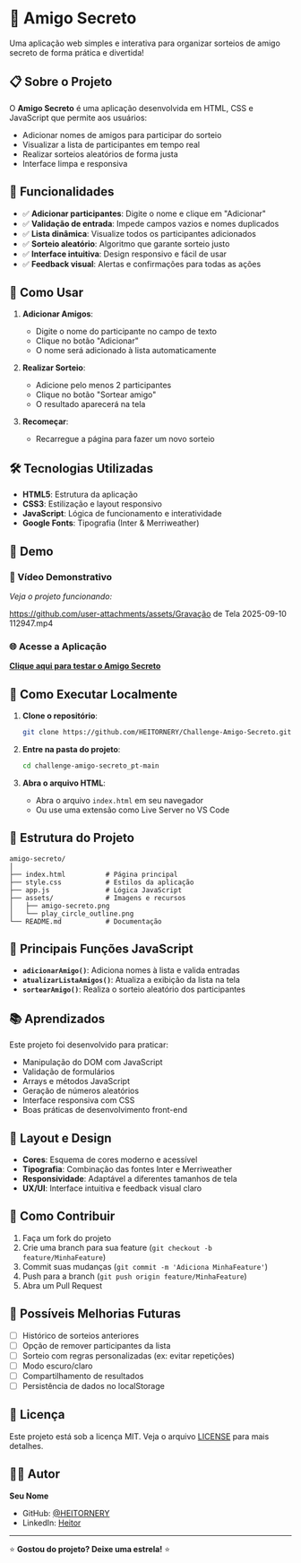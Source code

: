 # 🎉 Amigo Secreto

Uma aplicação web simples e interativa para organizar sorteios de amigo secreto de forma prática e divertida!

## 📋 Sobre o Projeto

O **Amigo Secreto** é uma aplicação desenvolvida em HTML, CSS e JavaScript que permite aos usuários:
- Adicionar nomes de amigos para participar do sorteio
- Visualizar a lista de participantes em tempo real
- Realizar sorteios aleatórios de forma justa
- Interface limpa e responsiva

## 🚀 Funcionalidades

- ✅ **Adicionar participantes**: Digite o nome e clique em "Adicionar"
- ✅ **Validação de entrada**: Impede campos vazios e nomes duplicados
- ✅ **Lista dinâmica**: Visualize todos os participantes adicionados
- ✅ **Sorteio aleatório**: Algoritmo que garante sorteio justo
- ✅ **Interface intuitiva**: Design responsivo e fácil de usar
- ✅ **Feedback visual**: Alertas e confirmações para todas as ações

## 🎯 Como Usar

1. **Adicionar Amigos**:
   - Digite o nome do participante no campo de texto
   - Clique no botão "Adicionar" 
   - O nome será adicionado à lista automaticamente

2. **Realizar Sorteio**:
   - Adicione pelo menos 2 participantes
   - Clique no botão "Sortear amigo"
   - O resultado aparecerá na tela

3. **Recomeçar**:
   - Recarregue a página para fazer um novo sorteio

## 🛠️ Tecnologias Utilizadas

- **HTML5**: Estrutura da aplicação
- **CSS3**: Estilização e layout responsivo
- **JavaScript**: Lógica de funcionamento e interatividade
- **Google Fonts**: Tipografia (Inter & Merriweather)

## 📱 Demo

### 🎥 Vídeo Demonstrativo
*Veja o projeto funcionando:*

https://github.com/user-attachments/assets/Gravação de Tela 2025-09-10 112947.mp4

### 🌐 Acesse a Aplicação
**[Clique aqui para testar o Amigo Secreto](https://SEU_USUARIO.github.io/SEU_REPOSITORIO/)**

## 🚀 Como Executar Localmente

1. **Clone o repositório**:
   ```bash
   git clone https://github.com/HEITORNERY/Challenge-Amigo-Secreto.git
   ```

2. **Entre na pasta do projeto**:
   ```bash
   cd challenge-amigo-secreto_pt-main
   ```

3. **Abra o arquivo HTML**:
   - Abra o arquivo `index.html` em seu navegador
   - Ou use uma extensão como Live Server no VS Code

## 📁 Estrutura do Projeto

```
amigo-secreto/
│
├── index.html          # Página principal
├── style.css           # Estilos da aplicação
├── app.js              # Lógica JavaScript
├── assets/             # Imagens e recursos
│   ├── amigo-secreto.png
│   └── play_circle_outline.png
└── README.md           # Documentação
```

## 🔧 Principais Funções JavaScript

- **`adicionarAmigo()`**: Adiciona nomes à lista e valida entradas
- **`atualizarListaAmigos()`**: Atualiza a exibição da lista na tela
- **`sortearAmigo()`**: Realiza o sorteio aleatório dos participantes

## 📚 Aprendizados

Este projeto foi desenvolvido para praticar:
- Manipulação do DOM com JavaScript
- Validação de formulários
- Arrays e métodos JavaScript
- Geração de números aleatórios
- Interface responsiva com CSS
- Boas práticas de desenvolvimento front-end

## 🎨 Layout e Design

- **Cores**: Esquema de cores moderno e acessível
- **Tipografia**: Combinação das fontes Inter e Merriweather
- **Responsividade**: Adaptável a diferentes tamanhos de tela
- **UX/UI**: Interface intuitiva e feedback visual claro

## 🤝 Como Contribuir

1. Faça um fork do projeto
2. Crie uma branch para sua feature (`git checkout -b feature/MinhaFeature`)
3. Commit suas mudanças (`git commit -m 'Adiciona MinhaFeature'`)
4. Push para a branch (`git push origin feature/MinhaFeature`)
5. Abra um Pull Request

## 📝 Possíveis Melhorias Futuras

- [ ] Histórico de sorteios anteriores
- [ ] Opção de remover participantes da lista
- [ ] Sorteio com regras personalizadas (ex: evitar repetições)
- [ ] Modo escuro/claro
- [ ] Compartilhamento de resultados
- [ ] Persistência de dados no localStorage

## 📄 Licença

Este projeto está sob a licença MIT. Veja o arquivo [LICENSE](LICENSE) para mais detalhes.

## 👨‍💻 Autor

**Seu Nome**
- GitHub: [@HEITORNERY](https://github.com/HEITORNERY)
- LinkedIn: [Heitor](https://www.linkedin.com/in/jos%C3%A9-heitor-nery-viana-a707a8243/)

---

⭐ **Gostou do projeto? Deixe uma estrela!** ⭐